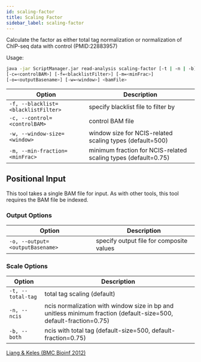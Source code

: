 ```yaml
---
id: scaling-factor
title: Scaling Factor
sidebar_label: scaling-factor
---
```


Calculate the factor as either total tag normalization or normalization of ChIP-seq data with control (PMID:22883957)

Usage:
```bash
java -jar ScriptManager.jar read-analysis scaling-factor [-t | -n | -b] [-hV]
[-c=<controlBAM>] [-f=<blacklistFilter>] [-m=<minFrac>]
[-o=<outputBasename>] [-w=<window>] <bamFile>
```



| Option | Description |
| ------ | ----------- |
| `-f, --blacklist=<blacklistFilter>` | specify blacklist file to filter by |
| `-c, --control=<controlBAM>` | control BAM file |
| `-w, --window-size=<window>` | window size for NCIS-related scaling types (default=500) |
| `-m, --min-fraction=<minFrac>` | minimum fraction for NCIS-related scaling types (default=0.75) |




## Positional Input

This tool takes a single BAM file for input. As with other tools, this tool requires the BAM file be indexed.


### Output Options

| Option | Description |
| ------ | ----------- |
| `-o, --output=<outputBasename>` | specify output file for composite values |


### Scale Options

| Option | Description |
| ------ | ----------- |
| `-t, --total-tag` | total tag scaling (default) |
| `-n, --ncis` | ncis normalization with window size in bp and unitless minimum fraction (default-size=500, default-fraction=0.75) |
| `-b, --both` | ncis with total tag (default-size=500, default-fraction=0.75) |

[Liang & Keles (BMC Bioinf 2012)][Liang_2012]


[Liang_2012]:https://pubmed.ncbi.nlm.nih.gov/22883957/
[file-format]:file-formats.md
